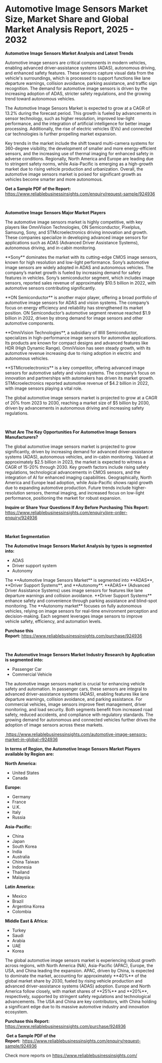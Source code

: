 <p><h1>Automotive Image Sensors Market Size, Market Share and Global Market Analysis Report, 2025 - 2032</h1></p><p><strong>Automotive Image Sensors Market Analysis and Latest Trends</strong></p>
<p><p>Automotive image sensors are critical components in modern vehicles, enabling advanced driver-assistance systems (ADAS), autonomous driving, and enhanced safety features. These sensors capture visual data from the vehicle's surroundings, which is processed to support functions like lane departure warnings, collision avoidance, parking assistance, and traffic sign recognition. The demand for automotive image sensors is driven by the increasing adoption of ADAS, stricter safety regulations, and the growing trend toward autonomous vehicles.</p><p>The Automotive Image Sensors Market is expected to grow at a CAGR of 13.2% during the forecast period. This growth is fueled by advancements in sensor technology, such as higher resolution, improved low-light performance, and the integration of artificial intelligence for better image processing. Additionally, the rise of electric vehicles (EVs) and connected car technologies is further propelling market expansion.</p><p>Key trends in the market include the shift toward multi-camera systems for 360-degree visibility, the development of smaller and more energy-efficient sensors, and the increasing use of thermal imaging for enhanced safety in adverse conditions. Regionally, North America and Europe are leading due to stringent safety norms, while Asia-Pacific is emerging as a high-growth market due to rising vehicle production and urbanization. Overall, the automotive image sensors market is poised for significant growth as vehicles become smarter and more autonomous.</p></p>
<p><strong>Get a Sample PDF of the Report:&nbsp;</strong> <a href="https://www.reliablebusinessinsights.com/enquiry/request-sample/924936?utm_campaign=101&utm_medium=2&utm_source=Github&utm_content=ia&utm_term=22012025&utm_id=automotive-image-sensors">https://www.reliablebusinessinsights.com/enquiry/request-sample/924936</a></p>
<p>&nbsp;</p>
<p><strong>Automotive Image Sensors Major Market Players</strong></p>
<p><p>The automotive image sensors market is highly competitive, with key players like OmniVision Technologies, ON Semiconductor, Pixelplus, Samsung, Sony, and STMicroelectronics driving innovation and growth. These companies specialize in developing advanced image sensors for applications such as ADAS (Advanced Driver Assistance Systems), autonomous driving, and in-cabin monitoring.</p><p>**Sony** dominates the market with its cutting-edge CMOS image sensors, known for high resolution and low-light performance. Sony’s automotive image sensors are widely adopted in ADAS and autonomous vehicles. The company’s market growth is fueled by increasing demand for safety features in vehicles. Sony’s semiconductor segment, which includes image sensors, reported sales revenue of approximately $10.5 billion in 2022, with automotive sensors contributing significantly.</p><p>**ON Semiconductor** is another major player, offering a broad portfolio of automotive image sensors for ADAS and vision systems. The company’s focus on energy efficiency and reliability has strengthened its market position. ON Semiconductor’s automotive segment revenue reached $1.9 billion in 2022, driven by strong demand for image sensors and other automotive components.</p><p>**OmniVision Technologies**, a subsidiary of Will Semiconductor, specializes in high-performance image sensors for automotive applications. Its products are known for compact designs and advanced features like HDR (High Dynamic Range). OmniVision has seen steady growth, with its automotive revenue increasing due to rising adoption in electric and autonomous vehicles.</p><p>**STMicroelectronics** is a key competitor, offering advanced image sensors for automotive safety and vision systems. The company’s focus on innovation and partnerships with automakers has driven its market growth. STMicroelectronics reported automotive revenue of $4.2 billion in 2022, with image sensors playing a vital role.</p><p>The global automotive image sensors market is projected to grow at a CAGR of 20% from 2023 to 2030, reaching a market size of $5 billion by 2030, driven by advancements in autonomous driving and increasing safety regulations.</p></p>
<p>&nbsp;</p>
<p><strong>What Are The Key Opportunities For Automotive Image Sensors Manufacturers?</strong></p>
<p><p>The global automotive image sensors market is projected to grow significantly, driven by increasing demand for advanced driver-assistance systems (ADAS), autonomous vehicles, and in-cabin monitoring. Valued at approximately $2.5 billion in 2023, the market is expected to witness a CAGR of 15-20% through 2030. Key growth factors include rising safety regulations, technological advancements in CMOS sensors, and the integration of AI for enhanced imaging capabilities. Geographically, North America and Europe lead adoption, while Asia-Pacific shows rapid growth due to expanding automotive production. Future trends include higher-resolution sensors, thermal imaging, and increased focus on low-light performance, positioning the market for robust expansion.</p></p>
<p><strong>Inquire or Share Your Questions If Any Before Purchasing This Report:</strong> <a href="https://www.reliablebusinessinsights.com/enquiry/pre-order-enquiry/924936?utm_campaign=101&utm_medium=2&utm_source=Github&utm_content=ia&utm_term=22012025&utm_id=automotive-image-sensors">https://www.reliablebusinessinsights.com/enquiry/pre-order-enquiry/924936</a></p>
<p>&nbsp;</p>
<p><strong>Market Segmentation</strong></p>
<p><strong>The Automotive Image Sensors Market Analysis by types is segmented into:</strong></p>
<p><ul><li>ADAS</li><li>Driver support system</li><li>Autonomy</li></ul></p>
<p><p>The **Automotive Image Sensors Market** is segmented into **ADAS**, **Driver Support Systems**, and **Autonomy**. **ADAS** (Advanced Driver Assistance Systems) uses image sensors for features like lane departure warnings and collision avoidance. **Driver Support Systems** enhance safety and convenience through parking assistance and blind-spot monitoring. The **Autonomy market** focuses on fully autonomous vehicles, relying on image sensors for real-time environment perception and decision-making. Each segment leverages image sensors to improve vehicle safety, efficiency, and automation levels.</p></p>
<p><strong>Purchase this Report:&nbsp;</strong><a href="https://www.reliablebusinessinsights.com/purchase/924936?utm_campaign=101&utm_medium=2&utm_source=Github&utm_content=ia&utm_term=22012025&utm_id=automotive-image-sensors">https://www.reliablebusinessinsights.com/purchase/924936</a></p>
<p>&nbsp;</p>
<p><strong>The Automotive Image Sensors Market Industry Research by Application is segmented into:</strong></p>
<p><ul><li>Passenger Car</li><li>Commercial Vehicle</li></ul></p>
<p><p>The automotive image sensors market is crucial for enhancing vehicle safety and automation. In passenger cars, these sensors are integral to advanced driver-assistance systems (ADAS), enabling features like lane departure warnings, collision avoidance, and parking assistance. For commercial vehicles, image sensors improve fleet management, driver monitoring, and load security. Both segments benefit from increased road safety, reduced accidents, and compliance with regulatory standards. The growing demand for autonomous and connected vehicles further drives the adoption of image sensors across these markets.</p></p>
<p><a href="https://www.reliablebusinessinsights.com/automotive-image-sensors-market-in-global-r924936?utm_campaign=101&utm_medium=2&utm_source=Github&utm_content=ia&utm_term=22012025&utm_id=automotive-image-sensors">&nbsp;https://www.reliablebusinessinsights.com/automotive-image-sensors-market-in-global-r924936</a></p>
<p><strong>In terms of Region, the Automotive Image Sensors Market Players available by Region are:</strong></p>
<p>
    <p> <strong> North America: </strong>
        <ul>
            <li>United States</li>
            <li>Canada</li>
        </ul>
        </p> 
    <p> <strong> Europe: </strong>
        <ul>
            <li>Germany</li>
            <li>France</li>
            <li>U.K.</li>
            <li>Italy</li>
            <li>Russia</li>
        </ul>
        </p> 
    <p> <strong> Asia-Pacific: </strong>
        <ul>
            <li>China</li>
            <li>Japan</li>
            <li>South Korea</li>
            <li>India</li>
            <li>Australia</li>
            <li>China Taiwan</li>
            <li>Indonesia</li>
            <li>Thailand</li>
            <li>Malaysia</li>
        </ul>
        </p> 
    <p> <strong> Latin America: </strong>
        <ul>
            <li>Mexico</li>
            <li>Brazil</li>
            <li>Argentina Korea</li>
            <li>Colombia</li>
        </ul>
        </p> 
    <p> <strong> Middle East & Africa: </strong>
        <ul>
            <li>Turkey</li>
            <li>Saudi</li>
            <li>Arabia</li>
            <li>UAE</li>
            <li>Korea</li>
        </ul>
    </p>
    </p>
<p><p>The global automotive image sensors market is experiencing robust growth across regions, with North America (NA), Asia-Pacific (APAC), Europe, the USA, and China leading the expansion. APAC, driven by China, is expected to dominate the market, accounting for approximately **40%** of the global market share by 2030, fueled by rising vehicle production and advanced driver-assistance systems (ADAS) adoption. Europe and North America follow closely, with market shares of **25%** and **20%**, respectively, supported by stringent safety regulations and technological advancements. The USA and China are key contributors, with China holding a significant edge due to its massive automotive industry and innovation ecosystem.</p></p>
<p><strong>Purchase this Report: </strong><a href="https://www.reliablebusinessinsights.com/purchase/924936?utm_campaign=101&utm_medium=2&utm_source=Github&utm_content=ia&utm_term=22012025&utm_id=automotive-image-sensors">https://www.reliablebusinessinsights.com/purchase/924936</a></p>
<p>&nbsp;<strong>Get a Sample PDF of the Report:&nbsp;&nbsp;</strong><a href="https://www.reliablebusinessinsights.com/enquiry/request-sample/924936?utm_campaign=101&utm_medium=2&utm_source=Github&utm_content=ia&utm_term=22012025&utm_id=automotive-image-sensors">https://www.reliablebusinessinsights.com/enquiry/request-sample/924936</a></p>
<p><strong></strong></p>
<p>Check more reports on <a href="https://www.reliablebusinessinsights.com/?utm_campaign=101&utm_medium=2&utm_source=Github&utm_content=ia&utm_term=22012025&utm_id=automotive-image-sensors">https://www.reliablebusinessinsights.com/</a></p>